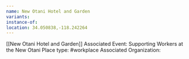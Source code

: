 ```yaml
---
name: New Otani Hotel and Garden
variants: 
instance-of: 
location: 34.050838,-118.242264
---
```

[[New Otani Hotel and Garden]]
Associated Event: Supporting Workers at the New Otani
Place type: #workplace
Associated Organization: 

